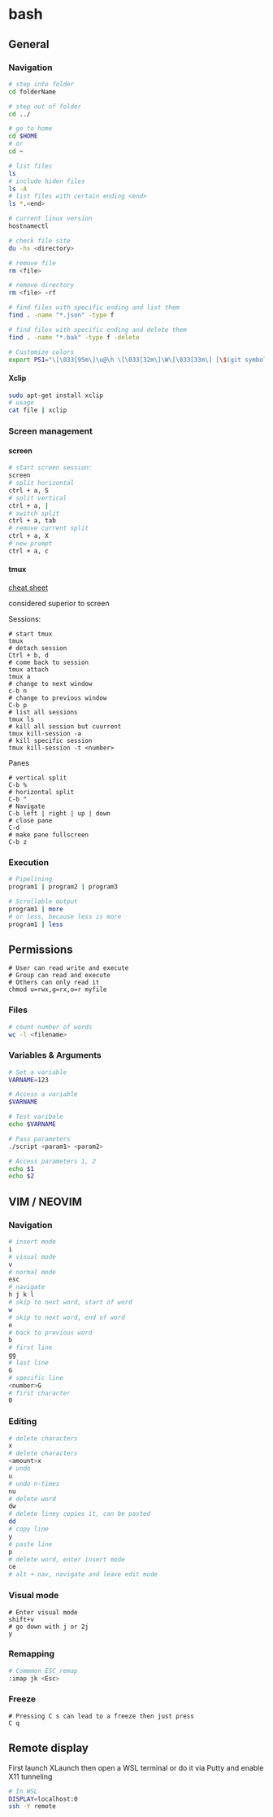 # bash

## General

### Navigation

````bash
# step into folder
cd folderName

# step out of folder
cd ../

# go to home
cd $HOME 
# or
cd ~

# list files
ls
# include hiden files
ls -A
# list files with certain ending <end>
ls *.<end>

# current linux version
hostnamectl

# check file site
du -hs <directory>

# remove file
rm <file>

# remove directory
rm <file> -rf

# find files with specific ending and list them
find . -name "*.json" -type f

# find files with specific ending and delete them
find . -name "*.bak" -type f -delete
````

```bash
# Customize colors
export PS1="\[\033[95m\]\u@\h \[\033[32m\]\W\[\033[33m\] [\$(git symbolic-ref --short HEAD 2>/dev/null)]\[\033[00m\]\$ "
```

#### Xclip

````bash
sudo apt-get install xclip
# usage
cat file | xclip
````

### Screen management

#### screen

````bash
# start screen session:
screen
# split horizontal
ctrl + a, S
# split vertical 
ctrl + a, |
# switch split
ctrl + a, tab
# remove current split
ctrl + a, X
# new prompt 
ctrl + a, c
````

#### tmux

[cheat sheet](https://tmuxcheatsheet.com/)

considered superior to screen

Sessions:

````{bash}
# start tmux
tmux
# detach session
Ctrl + b, d
# come back to session
tmux attach
tmux a
# change to next window
c-b n
# change to previous window 
C-b p
# list all sessions
tmux ls
# kill all session but cuurrent
tmux kill-session -a
# kill specific session
tmux kill-session -t <number>
````

Panes

```{bash}
# vertical split
C-b %
# horizontal split 
C-b "
# Navigate 
C-b left | right | up | down
# close pane
C-d
# make pane fullscreen
C-b z

```



### Execution

````bash
# Pipelining
program1 | program2 | program3

# Scrollable output
program1 | more
# or less, because less is more
program1 | less
````

## Permissions

```{bash}
# User can read write and execute
# Group can read and execute
# Others can only read it
chmod u=rwx,g=rx,o=r myfile
```





### Files

````bash
# count number of words
wc -l <filename>
````



### Variables & Arguments

````bash
# Set a variable
VARNAME=123

# Access a variable
$VARNAME

# Test varibale
echo $VARNAME

# Pass parameters
./script <param1> <param2>

# Access parameters 1, 2
echo $1
echo $2
````



## VIM / NEOVIM

### Navigation

````bash
# insert mode
i
# visual mode
v
# normal mode 
esc
# navigate
h j k l
# skip to next word, start of word
w
# skip to next word, end of word
e
# back to previous word
b
# first line
gg
# last line
G
# specific line
<number>G
# first character
0
````

### Editing

````bash
# delete characters
x
# delete characters
<amount>x
# undo
u
# undo n-times
nu
# delete word
dw
# delete liney copies it, can be pasted
dd
# copy line
y
# paste line
p
# delete word, enter insert mode
ce 
# alt + nav, navigate and leave edit mode

````

### Visual mode

```{bash}
# Enter visual mode
shift+v
# go down with j or 2j
y
```



### Remapping

````bash
# Commmon ESC remap
:imap jk <Esc>

````

### Freeze

```{bash}
# Pressing C s can lead to a freeze then just press
C q
```



## Remote display

First launch XLaunch then open a WSL terminal or do it via Putty and enable X11 tunneling

````bash
# In WSL
DISPLAY=localhost:0
ssh -Y remote
````

